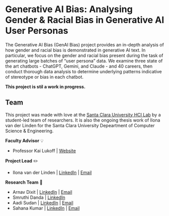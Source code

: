 # Generative AI Bias: Analysing Gender & Racial Bias in Generative AI User Personas

The Generative AI Bias (GenAI Bias) project provides an in-depth analysis of how gender and racial bias is demonstrated in generative AI text. In particular, we focus on the gender and racial bias present during the task of generating large batches of “user persona” data. We examine three state of the art chatbots - ChatGPT, Gemini, and Claude - and 40 careers, then conduct thorough data analysis to determine underlying patterns indicative of stereotype or bias in each chatbot.

**This project is stil a work in progress.**

## Team

This project was made with love at the [Santa Clara University HCI Lab](https://scuhci.com/) by a student-led team of researchers. It is also the ongoing thesis work of Ilona van der Linden for the Santa Clara University Depeartment of Computer Science & Engineering.

**Faculty Advisor** :bulb:
- Professor Kai Lukoff | [Website](https://kailukoff.com/)

**Project Lead** ✏️
- Ilona van der Linden | [LinkedIn](https://www.linkedin.com/in/lonavdlin/) | [Email](mailto:lonavdlin@gmail.com)

**Research Team** 📖
- Arnav Dixit | [LinkedIn](https://www.linkedin.com/in/arnav-dixit/) | [Email](mailto:dixitarnav2@gmail.com)
- Smruthi Danda | [LinkedIn](https://www.linkedin.com/in/smruthi-danda/) 
- Aadi Sudan | [LinkedIn](https://www.linkedin.com/in/aadi-sudan-66b183204/) | [Email](mailto:aadisudan123@gmail.com)
- Sahana Kumar | [LinkedIn](https://www.linkedin.com/in/sahana-kumar-7501401b0/) | [Email](mailto:sahana@anands.net)
